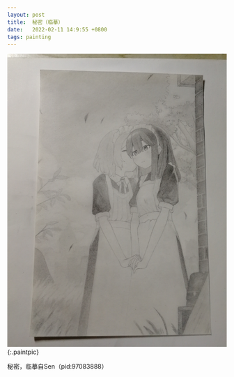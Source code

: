 ```yaml
---
layout: post
title:  秘密（临摹）
date:   2022-02-11 14:9:55 +0800
tags: painting
---
```


![秘密](/assets/paintings/2022-09-17-secret.jpg "秘密"){:.paintpic}

秘密，临摹自Sen（pid:97083888）